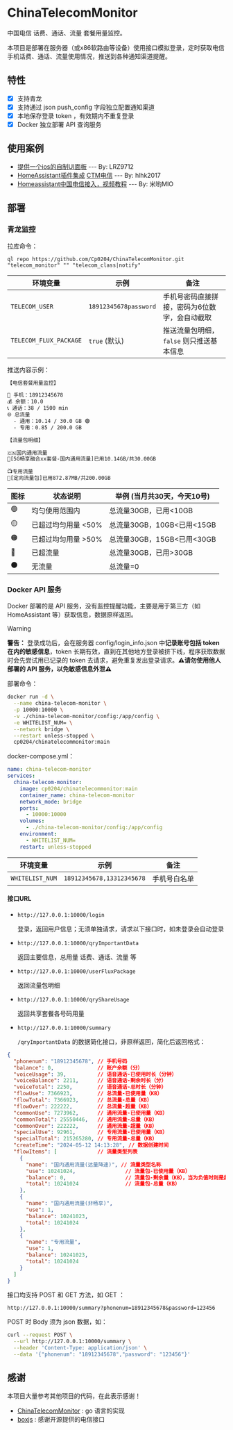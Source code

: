 # ChinaTelecomMonitor

中国电信 话费、通话、流量 套餐用量监控。

本项目是部署在服务器（或x86软路由等设备）使用接口模拟登录，定时获取电信手机话费、通话、流量使用情况，推送到各种通知渠道提醒。

## 特性

- [x] 支持青龙
- [x] 支持通过 json push_config 字段独立配置通知渠道
- [x] 本地保存登录 token ，有效期内不重复登录
- [x] Docker 独立部署 API 查询服务

## 使用案例

- [提供一个ios的自制UI面板](https://github.com/Cp0204/ChinaTelecomMonitor/issues/18) --- By: LRZ9712
- [HomeAssistant插件集成](https://bbs.hassbian.com/thread-29129-1-1.html) [CTM电信](https://github.com/hlhk2017/ChinaTelecomMonitor-Homeassistant-Integration)  --- By: hlhk2017
- [Homeassistant中国电信接入，视频教程](https://www.bilibili.com/video/BV1F5NLe7EUJ/) --- By: 米哟MIO

## 部署

### 青龙监控

拉库命令：

```
ql repo https://github.com/Cp0204/ChinaTelecomMonitor.git "telecom_monitor" "" "telecom_class|notify"
```

| 环境变量               | 示例                  | 备注                                          |
| ---------------------- | --------------------- | --------------------------------------------- |
| `TELECOM_USER`         | `18912345678password` | 手机号密码直接拼接，密码为6位数字，会自动截取 |
| `TELECOM_FLUX_PACKAGE` | `true` (默认)         | 推送流量包明细，`false` 则只推送基本信息      |

推送内容示例：

```txt
【电信套餐用量监控】

📱 手机：18912345678
💰 余额：10.0
📞 通话：38 / 1500 min
🌐 总流量
  - 通用：10.14 / 30.0 GB 🟢
  - 专用：0.85 / 200.0 GB

【流量包明细】

🇨🇳国内通用流量
🔹[5G畅享融合xx套餐-国内通用流量]已用10.14GB/共30.00GB

📺专用流量
🔹[定向流量包]已用872.87MB/共200.00GB
```

| 图标 | 状态说明            | 举例 (当月共30天，今天10号) |
| ---- | ------------------- | --------------------------- |
| 🟢    | 均匀使用范围内      | 总流量30GB，已用<10GB       |
| 🟡    | 已超过均匀用量 <50% | 总流量30GB，10GB<已用<15GB  |
| 🟠    | 已超过均匀用量 >50% | 总流量30GB，15GB<已用<30GB  |
| 🔴    | 已超流量            | 总流量30GB，已用>30GB       |
| ⚫    | 无流量              | 总流量=0                    |


### Docker API 服务

Docker 部署的是 API 服务，没有监控提醒功能，主要是用于第三方（如 HomeAssistant 等）获取信息，数据原样返回。

> [!WARNING]
> **警告：** 登录成功后，会在服务器 config/login_info.json 中**记录账号包括 token 在内的敏感信息**，token 长期有效，直到在其他地方登录被挤下线，程序获取数据时会先尝试用已记录的 token 去请求，避免重复发出登录请求。**⚠️请勿使用他人部署的 API 服务，以免敏感信息外泄⚠️**

部署命令：

```bash
docker run -d \
  --name china-telecom-monitor \
  -p 10000:10000 \
  -v ./china-telecom-monitor/config:/app/config \
  -e WHITELIST_NUM= \
  --network bridge \
  --restart unless-stopped \
  cp0204/chinatelecommonitor:main
```

docker-compose.yml：

```yaml
name: china-telecom-monitor
services:
  china-telecom-monitor:
    image: cp0204/chinatelecommonitor:main
    container_name: china-telecom-monitor
    network_mode: bridge
    ports:
      - 10000:10000
    volumes:
      - ./china-telecom-monitor/config:/app/config
    environment:
      - WHITELIST_NUM=
    restart: unless-stopped
```

| 环境变量        | 示例                      | 备注         |
| --------------- | ------------------------- | ------------ |
| `WHITELIST_NUM` | `18912345678,13312345678` | 手机号白名单 |

#### 接口URL

- `http://127.0.0.1:10000/login`

  登录，返回用户信息；无须单独请求，请求以下接口时，如未登录会自动登录

- `http://127.0.0.1:10000/qryImportantData`

  返回主要信息，总用量 话费、通话、流量 等

- `http://127.0.0.1:10000/userFluxPackage`

  返回流量包明细

- `http://127.0.0.1:10000/qryShareUsage`

  返回共享套餐各号码用量

- `http://127.0.0.1:10000/summary`

  `/qryImportantData` 的数据简化接口，非原样返回，简化后返回格式：

```json
{
  "phonenum": "18912345678", // 手机号码
  "balance": 0,              // 账户余额（分）
  "voiceUsage": 39,          // 语音通话-已使用时长（分钟）
  "voiceBalance": 2211,      // 语音通话-剩余时长（分）
  "voiceTotal": 2250,        // 语音通话-总时长（分钟）
  "flowUse": 7366923,        // 总流量-已使用量（KB）
  "flowTotal": 7366923,      // 总流量-总量（KB）
  "flowOver": 222222,        // 总流量-超量（KB）
  "commonUse": 7273962,      // 通用流量-已使用量（KB）
  "commonTotal": 25550446,   // 通用流量-总量（KB）
  "commonOver": 222222,      // 通用流量-超量（KB）
  "specialUse": 92961,       // 专用流量-已使用量（KB）
  "specialTotal": 215265280, // 专用流量-总量（KB）
  "createTime": "2024-05-12 14:13:28", // 数据创建时间
  "flowItems": [             // 流量类型列表
    {
      "name": "国内通用流量(达量降速)", // 流量类型名称
      "use": 10241024,                // 流量包-已使用量（KB）
      "balance": 0,                   // 流量包-剩余量（KB），当为负值时则是超流量
      "total": 10241024               // 流量包-总量（KB）
    },
    {
      "name": "国内通用流量(非畅享)",
      "use": 1,
      "balance": 10241023,
      "total": 10241024
    },
    {
      "name": "专用流量",
      "use": 1,
      "balance": 10241023,
      "total": 10241024
    }
  ]
}
```

接口均支持 POST 和 GET 方法，如 GET ：

```
http://127.0.0.1:10000/summary?phonenum=18912345678&password=123456
```

POST 时 Body 须为 json 数据，如：

```bash
curl --request POST \
  --url http://127.0.0.1:10000/summary \
  --header 'Content-Type: application/json' \
  --data '{"phonenum": "18912345678","password": "123456"}'
```

## 感谢

本项目大量参考其他项目的代码，在此表示感谢！

- [ChinaTelecomMonitor](https://github.com/LambdaExpression/ChinaTelecomMonitor) : go 语言的实现
- [boxjs](https://github.com/gsons/boxjs) : 感谢开源提供的电信接口
